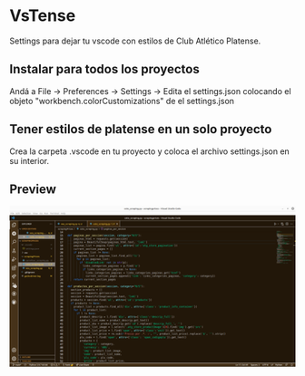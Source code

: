# VsTense
Settings para dejar tu vscode con estilos de Club Atlético Platense.

## Instalar para todos los proyectos
Andá a File -> Preferences -> Settings -> Edita el settings.json colocando el objeto "workbench.colorCustomizations" de el settings.json

## Tener estilos de platense en un solo proyecto
Crea la carpeta .vscode en tu proyecto y coloca el archivo settings.json en su interior.

## Preview

![Club Atlético Platense](/preview.png "platense") 

